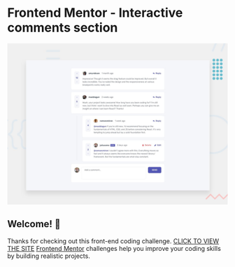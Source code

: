 # Frontend Mentor - Interactive comments section

![Design preview for the Interactive comments section coding challenge](./design/desktop-preview.jpg)

## Welcome! 👋

Thanks for checking out this front-end coding challenge.
[CLICK TO VIEW THE SITE](https://630b5fa02de66e43c5e74d17--dapper-chimera-265c69.netlify.app/)
[Frontend Mentor](https://www.frontendmentor.io) challenges help you improve your coding skills by building realistic projects.
